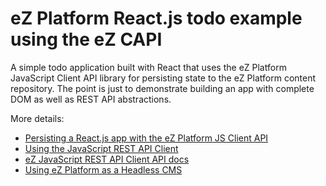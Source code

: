 # eZ Platform React.js todo example using the eZ CAPI

A simple todo application built with React that uses the eZ Platform JavaScript Client API library for persisting state to the eZ Platform content repository. The point is just to demonstrate building an app with complete DOM as well as REST API abstractions.

More details:

 - <a href="http://janit.iki.fi/ez-capi-with-react/">Persisting a React.js app with the eZ Platform JS Client API</a>
 - <a href="https://doc.ez.no/display/DEVELOPER/Using+the+JavaScript+REST+API+Client">Using the JavaScript REST API Client</a>
- <a href="http://ezsystems.github.io/javascript-rest-client">eZ JavaScript REST API Client API docs</a>
- <a href="https://sway.com/onkZ5y03obzwAqEI">Using eZ Platform as a Headless CMS</a>
